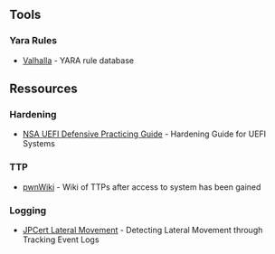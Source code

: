 ## Tools

### Yara Rules

- [Valhalla](https://valhalla.nextron-systems.com/) - YARA rule database

## Ressources

### Hardening

- [NSA UEFI Defensive Practicing Guide](https://www.nsa.gov/Portals/70/documents/what-we-do/cybersecurity/professional-resources/ctr-uefi-defensive-practices-guidance.pdf) - Hardening Guide for UEFI Systems

### TTP

- [pwnWiki](http://pwnwiki.io/#!index.md) - Wiki of TTPs after access to system has been gained

### Logging

- [JPCert Lateral Movement](https://www.jpcert.or.jp/english/pub/sr/ir_research.html) - Detecting Lateral Movement through Tracking Event Logs
